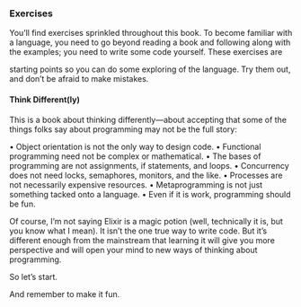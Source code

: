 ### Exercises

You’ll find exercises sprinkled throughout this book. To become familiar with
a language, you need to go beyond reading a book and following along with
the examples; you need to write some code yourself. These exercises are

starting points so you can do some exploring of the language. Try them out,
and don’t be afraid to make mistakes.

#### Think Different(ly)
This is a book about thinking differently—about accepting that some of the
things folks say about programming may not be the full story:

• Object orientation is not the only way to design code.
• Functional programming need not be complex or mathematical.
• The bases of programming are not assignments, if statements, and loops.
• Concurrency does not need locks, semaphores, monitors, and the like.
• Processes are not necessarily expensive resources.
• Metaprogramming is not just something tacked onto a language.
• Even if it is work, programming should be fun.

Of course, I’m not saying Elixir is a magic potion (well, technically it is, but
you know what I mean). It isn’t the one true way to write code. But it’s different
enough from the mainstream that learning it will give you more perspective
and will open your mind to new ways of thinking about programming.

So let’s start.

And remember to make it fun.

